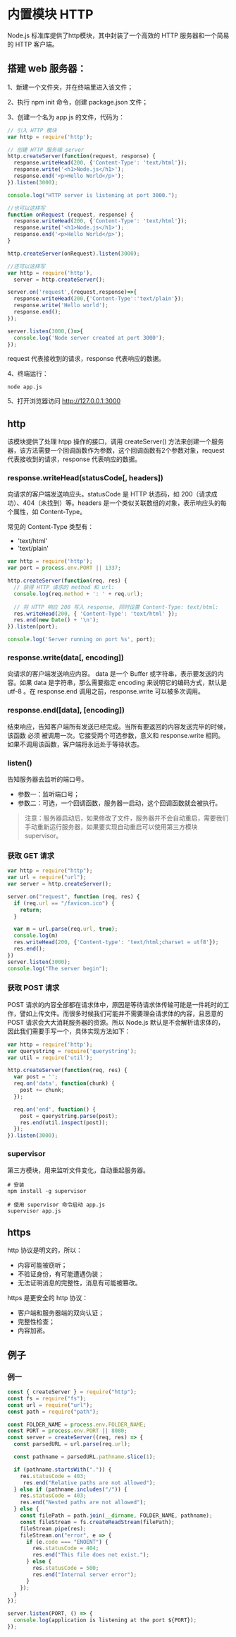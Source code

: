 # 内置模块 HTTP
Node.js 标准库提供了http模块，其中封装了一个高效的 HTTP 服务器和一个简易的 HTTP 客户端。

## 搭建 web 服务器：
1、新建一个文件夹，并在终端里进入该文件；

2、执行 npm init 命令，创建 package.json 文件；

3、创建一个名为 app.js 的文件，代码为：

``` js
// 引入 HTTP 模块
var http = require('http'); 

// 创建 HTTP 服务端 server
http.createServer(function(request, response) {
  response.writeHead(200, {'Content-Type': 'text/html'});
  response.write('<h1>Node.js</h1>');
  response.end('<p>Hello World</p>'); 
}).listen(3000);

console.log("HTTP server is listening at port 3000.");

//也可以这样写
function onRequest (request, response) {
  response.writeHead(200, {'Content-Type': 'text/html'});
  response.write('<h1>Node.js</h1>');
  response.end('<p>Hello World</p>'); 
}

http.createServer(onRequest).listen(3000);

//还可以这样写
var http = require('http'),
  server = http.createServer();

server.on('request',(request,response)=>{
  response.writeHead(200,{'Content-Type':'text/plain'});
  response.write('Hello world');
  response.end();
});

server.listen(3000,()=>{
  console.log('Node server created at port 3000');
});
```

request 代表接收到的请求，response 代表响应的数据。

4、终端运行： 

	node app.js

5、打开浏览器访问 http://127.0.0.1:3000 

## http
该模块提供了处理 htpp 操作的接口，调用 createServer() 方法来创建一个服务器，该方法需要一个回调函数作为参数，这个回调函数有2个参数对象，request 代表接收到的请求，response 代表响应的数据。

### response.writeHead(statusCode[, headers])
向请求的客户端发送响应头。statusCode 是 HTTP 状态码，如 200（请求成功）、404（未找到）等。headers 是一个类似关联数组的对象，表示响应头的每个属性，如 Content-Type。

常见的 Content-Type 类型有：

* 'text/html'
* 'text/plain'

``` js
var http = require('http');
var port = process.env.PORT || 1337;

http.createServer(function(req, res) {
  // 获得 HTTP 请求的 method 和 url:
  console.log(req.method + ': ' + req.url);
  
  // 将 HTTP 响应 200 写入 response, 同时设置 Content-Type: text/html:
  res.writeHead(200, { 'Content-Type': 'text/html' });
  res.end(new Date() + '\n');
}).listen(port);

console.log('Server running on port %s', port);
```

### response.write(data[, encoding])
向请求的客户端发送响应内容。 data 是一个  Buffer 或字符串，表示要发送的内容。如果  data 是字符串，那么需要指定
encoding 来说明它的编码方式，默认是 utf-8 。在 response.end 调用之前，response.write  可以被多次调用。

### response.end([data], [encoding])
结束响应，告知客户端所有发送已经完成。当所有要返回的内容发送完毕的时候，该函数 必须 被调用一次。它接受两个可选参数，意义和 response.write 相同。如果不调用该函数，客户端将永远处于等待状态。

### listen()
告知服务器去监听的端口号。

* 参数一：监听端口号；
* 参数二：可选，一个回调函数，服务器一启动，这个回调函数就会被执行。

> 注意：服务器启动后，如果修改了文件，服务器并不会自动重启，需要我们手动重新运行服务器，如果要实现自动重启可以使用第三方模块 supervisor。

### 获取 GET 请求
``` js
var http = require("http");
var url = require("url");
var server = http.createServer();

server.on("request", function (req, res) {
  if (req.url == "/favicon.ico") {
    return;
  }

  var m = url.parse(req.url, true);
  console.log(m)
  res.writeHead(200, {'Content-type': 'text/html;charset = utf8'});
  res.end();
})
server.listen(3000);
console.log("The server begin");
```

### 获取 POST 请求
POST 请求的内容全部都在请求体中，原因是等待请求体传输可能是一件耗时的工作，譬如上传文件。而很多时候我们可能并不需要理会请求体的内容，且恶意的 POST
请求会大大消耗服务器的资源。所以 Node.js 默认是不会解析请求体的，因此我们需要手写一个，具体实现方法如下：

``` js
var http = require('http');
var querystring = require('querystring');
var util = require('util');

http.createServer(function(req, res) {
  var post = '';
  req.on('data', function(chunk) {
    post += chunk;
  });

  req.on('end', function() {
    post = querystring.parse(post);
    res.end(util.inspect(post));
  });
}).listen(3000);
```

### supervisor
第三方模块，用来监听文件变化，自动重起服务器。

```
# 安装
npm install -g supervisor

# 使用 supervisor 命令启动 app.js 
supervisor app.js
```

## https
http 协议是明文的，所以：

* 内容可能被窃听；
* 不验证身份，有可能遭遇伪装；
* 无法证明消息的完整性，消息有可能被篡改。

https 是更安全的 http 协议：

* 客户端和服务器端的双向认证；
* 完整性检查；
* 内容加密。

## 例子
### 例一

``` js
const { createServer } = require("http");
const fs = require("fs");
const url = require("url");
const path = require("path");

const FOLDER_NAME = process.env.FOLDER_NAME;
const PORT = process.env.PORT || 8080;
const server = createServer((req, res) => {
  const parsedURL = url.parse(req.url);

  const pathname = parsedURL.pathname.slice(1);

  if (pathname.startsWith(".")) {
    res.statusCode = 403;
     res.end("Relative paths are not allowed");
  } else if (pathname.includes("/")) {
    res.statusCode = 403;
    res.end("Nested paths are not allowed");
  } else {
    const filePath = path.join(__dirname, FOLDER_NAME, pathname);
    const fileStream = fs.createReadStream(filePath);
    fileStream.pipe(res);
    fileStream.on("error", e => {
      if (e.code === "ENOENT") {
        res.statusCode = 404;
        res.end("This file does not exist.");
      } else {
        res.statusCode = 500;
        res.end("Internal server error");
      }
    });
  }
});

server.listen(PORT, () => {
  console.log(application is listening at the port ${PORT});
});
```
